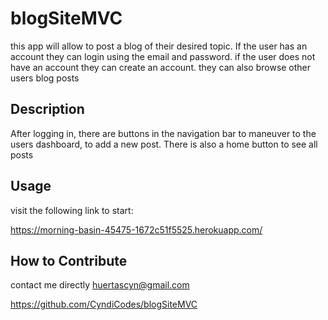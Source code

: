 # blogSiteMVC
 this app will allow to post a blog of their desired topic. If the user has an account they can login using the email and password. if the user does not have an account they can create an account. they can also browse other users blog posts

## Description

After logging in, there are buttons in the navigation bar to maneuver to the users dashboard, to add a new post. There is also a home button to see all posts


## Usage

visit the following link to start:

https://morning-basin-45475-1672c51f5525.herokuapp.com/ 




## How to Contribute

contact me directly huertascyn@gmail.com 

https://github.com/CyndiCodes/blogSiteMVC 

